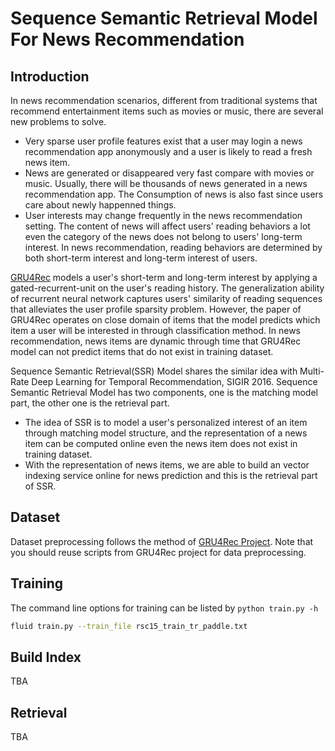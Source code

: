 # Sequence Semantic Retrieval Model For News Recommendation

## Introduction
In news recommendation scenarios, different from traditional systems that recommend entertainment items such as movies or music, there are several new problems to solve. 
- Very sparse user profile features exist that a user may login a news recommendation app anonymously and a user is likely to read a fresh news item. 
- News are generated or disappeared very fast compare with movies or music. Usually, there will be thousands of news generated in a news recommendation app. The Consumption of news is also fast since users care about newly happenned things. 
- User interests may change frequently in the news recommendation setting. The content of news will affect users' reading behaviors a lot even the category of the news does not belong to users' long-term interest. In news recommendation, reading behaviors are determined by both short-term interest and long-term interest of users. 

[GRU4Rec](https://github.com/PaddlePaddle/models/tree/develop/fluid/PaddleRec/gru4rec) models a user's short-term and long-term interest by applying a gated-recurrent-unit on the user's reading history. The generalization ability of recurrent neural network captures users' similarity of reading sequences that alleviates the user profile sparsity problem. However, the paper of GRU4Rec operates on close domain of items that the model predicts which item a user will be interested in through classification method. In news recommendation, news items are dynamic through time that GRU4Rec model can not predict items that do not exist in training dataset. 

Sequence Semantic Retrieval(SSR) Model shares the similar idea with Multi-Rate Deep Learning for Temporal Recommendation, SIGIR 2016. Sequence Semantic Retrieval Model has two components, one is the matching model part, the other one is the retrieval part. 
- The idea of SSR is to model a user's personalized interest of an item through matching model structure, and the representation of a news item can be computed online even the news item does not exist in training dataset. 
- With the representation of news items, we are able to build an vector indexing service online for news prediction and this is the retrieval part of SSR. 

## Dataset
Dataset preprocessing follows the method of [GRU4Rec Project](https://github.com/PaddlePaddle/models/tree/develop/fluid/PaddleRec/gru4rec). Note that you should reuse scripts from GRU4Rec project for data preprocessing.

## Training
The command line options for training can be listed by `python train.py -h`
``` bash
fluid train.py --train_file rsc15_train_tr_paddle.txt
```

## Build Index
TBA

## Retrieval
TBA
